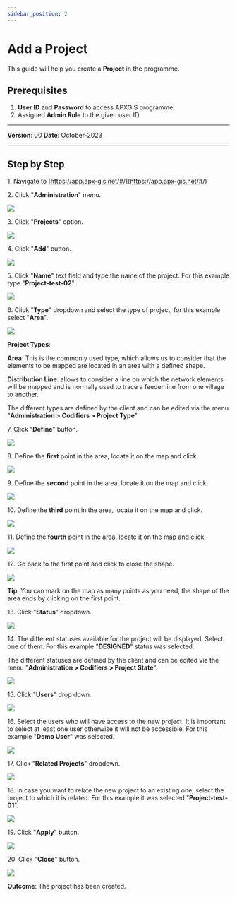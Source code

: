 ```yaml
---
sidebar_position: 2
---
```


# Add a Project

This guide will help you create a **Project** in the programme.

## **Prerequisites**
1.	**User ID** and **Password** to access APXGIS programme.
2.	Assigned **Admin Role** to the given user ID.


------------

**Version**: 00
**Date**: October-2023

------------
## **Step by Step**


1\. Navigate to [https://app.apx-gis.net/#/](https://app.apx-gis.net/#/)


2\. Click "**Administration**" menu.

![](/img/MNG-PRO-CRE-01/MNG-PRO-CRE-01-STP-02.png)

3\. Click "**Projects**" option.

![](/img/MNG-PRO-CRE-01/MNG-PRO-CRE-01-STP-03.png)

4\. Click "**Add**" button.

![](/img/MNG-PRO-CRE-01/MNG-PRO-CRE-01-STP-04.png)

5\. Click "**Name**" text field and type the name of the project. For this example type "**Project-test-02**".

![](/img/MNG-PRO-CRE-01/MNG-PRO-CRE-01-STP-05.png)

6\. Click "**Type**" dropdown and select the type of project, for this example select "**Area**".

![](/img/MNG-PRO-CRE-01/MNG-PRO-CRE-01-STP-06.png)

**Project Types**:

**Area**: This is the commonly used type, which allows us to consider that the elements to be mapped are located in an area with a defined shape. 

**Distribution Line**: allows to consider a line on which the network elements will be mapped and is normally used to trace a feeder line from one village to another.

The different types are defined by the client and can be edited via the menu "**Administration > Codifiers > Project Type**".

7\. Click "**Define**" button.

![](/img/MNG-PRO-CRE-01/MNG-PRO-CRE-01-STP-07.png)

8\. Define the **first** point in the area, locate it on the map and click.

![](/img/MNG-PRO-CRE-01/MNG-PRO-CRE-01-STP-08.png)

9\. Define the **second** point in the area, locate it on the map and click.

![](/img/MNG-PRO-CRE-01/MNG-PRO-CRE-01-STP-09.png)

10\. Define the **third** point in the area, locate it on the map and click.

![](/img/MNG-PRO-CRE-01/MNG-PRO-CRE-01-STP-10.png)

11\. Define the **fourth** point in the area, locate it on the map and click.

![](/img/MNG-PRO-CRE-01/MNG-PRO-CRE-01-STP-11.png)

12\. Go back to the first point and click to close the shape.

![](/img/MNG-PRO-CRE-01/MNG-PRO-CRE-01-STP-12.png)

**Tip**: You can mark on the map as many points as you need, the shape of the area ends by clicking on the first point.


13\. Click "**Status**" dropdown.

![](/img/MNG-PRO-CRE-01/MNG-PRO-CRE-01-STP-13.png)

14\. The different statuses available for the project will be displayed. Select one of them. For this example "**DESIGNED**" status was selected.

The different statuses are defined by the client and can be edited via the menu "**Administration &gt; Codifiers &gt; Project State**".

![](/img/MNG-PRO-CRE-01/MNG-PRO-CRE-01-STP-14.png)


15\. Click "**Users**" drop down.

![](/img/MNG-PRO-CRE-01/MNG-PRO-CRE-01-STP-15.png)

16\. Select the users who will have access to the new project. It is important to select at least one user otherwise it will not be accessible. For this example "**Demo User**" was selected.

![](/img/MNG-PRO-CRE-01/MNG-PRO-CRE-01-STP-16.png)

17\. Click "**Related Projects**" dropdown.

![](/img/MNG-PRO-CRE-01/MNG-PRO-CRE-01-STP-17.png)

18\. In case you want to relate the new project to an existing one, select the project to which it is related. For this example it was selected "**Project-test-01**".

![](/img/MNG-PRO-CRE-01/MNG-PRO-CRE-01-STP-18.png)

19\. Click "**Apply**" button.

![](/img/MNG-PRO-CRE-01/MNG-PRO-CRE-01-STP-19.png)

20\. Click "**Close**" button.

![](/img/MNG-PRO-CRE-01/MNG-PRO-CRE-01-STP-20.png)

**Outcome**: The project has been created.